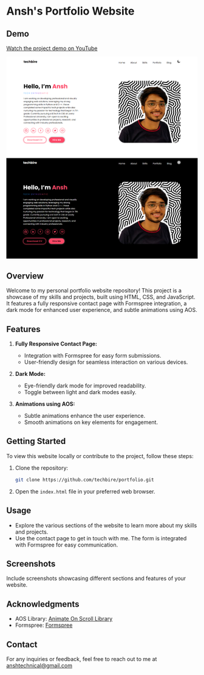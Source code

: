 # Ansh's Portfolio Website

## Demo

[Watch the project demo on YouTube]([https://www.youtube.com/watch?v=cmkO_rFmAUk])

![DAY-MODE](assets/Screenshot-day.png)
![NIGHT-MODE](assets/Screenshot-night.png)

## Overview

Welcome to my personal portfolio website repository! This project is a showcase of my skills and projects, built using HTML, CSS, and JavaScript. It features a fully responsive contact page with Formspree integration, a dark mode for enhanced user experience, and subtle animations using AOS.

## Features

1. **Fully Responsive Contact Page:**
   - Integration with Formspree for easy form submissions.
   - User-friendly design for seamless interaction on various devices.

2. **Dark Mode:**
   - Eye-friendly dark mode for improved readability.
   - Toggle between light and dark modes easily.

3. **Animations using AOS:**
   - Subtle animations enhance the user experience.
   - Smooth animations on key elements for engagement.

## Getting Started

To view this website locally or contribute to the project, follow these steps:

1. Clone the repository:
   ```bash
   git clone https://github.com/techbire/portfolio.git
   ```

2. Open the `index.html` file in your preferred web browser.

## Usage

- Explore the various sections of the website to learn more about my skills and projects.
- Use the contact page to get in touch with me. The form is integrated with Formspree for easy communication.

## Screenshots

Include screenshots showcasing different sections and features of your website.

## Acknowledgments

- AOS Library: [Animate On Scroll Library](https://github.com/michalsnik/aos)
- Formspree: [Formspree](https://formspree.io/)

## Contact

For any inquiries or feedback, feel free to reach out to me at anshtechnical@gmail.com










